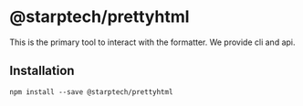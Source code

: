 # @starptech/prettyhtml

This is the primary tool to interact with the formatter. We provide cli and api.

## Installation

```
npm install --save @starptech/prettyhtml
```
